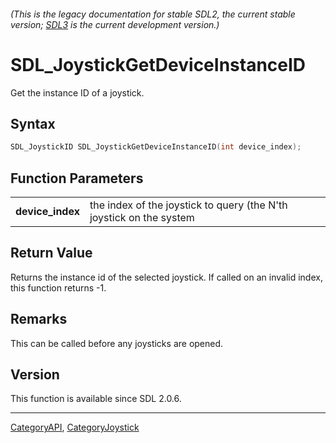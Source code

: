 ###### (This is the legacy documentation for stable SDL2, the current stable version; [SDL3](https://wiki.libsdl.org/SDL3/) is the current development version.)
# SDL_JoystickGetDeviceInstanceID

Get the instance ID of a joystick.

## Syntax

```c
SDL_JoystickID SDL_JoystickGetDeviceInstanceID(int device_index);

```

## Function Parameters

|                      |                                                                     |
| -------------------- | ------------------------------------------------------------------- |
| **device_index**     | the index of the joystick to query (the N'th joystick on the system |

## Return Value

Returns the instance id of the selected joystick. If called on an invalid
index, this function returns -1.

## Remarks

This can be called before any joysticks are opened.

## Version

This function is available since SDL 2.0.6.

----
[CategoryAPI](CategoryAPI), [CategoryJoystick](CategoryJoystick)

